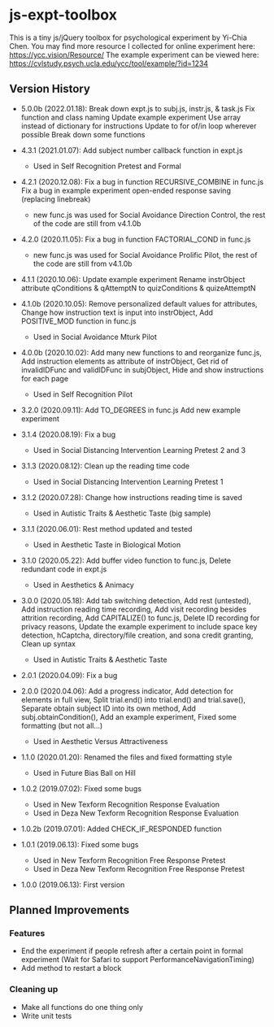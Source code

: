 # js-expt-toolbox
This is a tiny js/jQuery toolbox for psychological experiment by Yi-Chia Chen.
You may find more resource I collected for online experiment here: https://ycc.vision/Resource/
The example experiment can be viewed here: https://cvlstudy.psych.ucla.edu/ycc/tool/example/?id=1234

## Version History
- 5.0.0b (2022.01.18): Break down expt.js to subj.js, instr.js, & task.js
                       Fix function and class naming
                       Update example experiment
                       Use array instead of dictionary for instructions
                       Update to for of/in loop wherever possible
                       Break down some functions

- 4.3.1 (2021.01.07): Add subject number callback function in expt.js
  - Used in Self Recognition Pretest and Formal

- 4.2.1 (2020.12.08): Fix a bug in function RECURSIVE_COMBINE in func.js
                      Fix a bug in example experiment open-ended response saving (replacing linebreak)
  - new func.js was used for Social Avoidance Direction Control, the rest of the code are still from v4.1.0b

- 4.2.0 (2020.11.05): Fix a bug in function FACTORIAL_COND in func.js
  - new func.js was used for Social Avoidance Prolific Pilot, the rest of the code are still from v4.1.0b

- 4.1.1 (2020.10.06): Update example experiment
                      Rename instrObject attribute qConditions & qAttemptN to quizConditions & quizeAttemptN

- 4.1.0b (2020.10.05): Remove personalized default values for attributes,
                       Change how instruction text is input into instrObject,
                       Add POSITIVE_MOD function in func.js
  - Used in Social Avoidance Mturk Pilot

- 4.0.0b (2020.10.02): Add many new functions to and reorganize func.js,
                       Add instruction elements as attribute of instrObject,
                       Get rid of invalidIDFunc and validIDFunc in subjObject,
                       Hide and show instructions for each page
  - Used in Self Recognition Pilot

- 3.2.0 (2020.09.11): Add TO_DEGREES in func.js
                      Add new example experiment

- 3.1.4 (2020.08.19): Fix a bug
    - Used in Social Distancing Intervention Learning Pretest 2 and 3

- 3.1.3 (2020.08.12): Clean up the reading time code
    - Used in Social Distancing Intervention Learning Pretest 1

- 3.1.2 (2020.07.28): Change how instructions reading time is saved
    - Used in Autistic Traits & Aesthetic Taste (big sample)

- 3.1.1 (2020.06.01): Rest method updated and tested
    - Used in Aesthetic Taste in Biological Motion

- 3.1.0 (2020.05.22): Add buffer video function to func.js,
                      Delete redundant code in expt.js
    - Used in Aesthetics & Animacy

- 3.0.0 (2020.05.18): Add tab switching detection,
                      Add rest (untested),
                      Add instruction reading time recording,
                      Add visit recording besides attrition recording,
                      Add CAPITALIZE() to func.js,
                      Delete ID recording for privacy reasons,
                      Update the example experiment to include space key detection, hCaptcha, directory/file creation, and sona credit granting,
                      Clean up syntax
    - Used in Autistic Traits & Aesthetic Taste

- 2.0.1 (2020.04.09): Fix a bug

- 2.0.0 (2020.04.06): Add a progress indicator,
                      Add detection for elements in full view,
                      Split trial.end() into trial.end() and trial.save(),
                      Separate obtain subject ID into its own method,
                      Add subj.obtainCondition(),
                      Add an example experiment,
                      Fixed some formatting (but not all...)
    - Used in Aesthetic Versus Attractiveness

- 1.1.0 (2020.01.20): Renamed the files and fixed formatting style
    - Used in Future Bias Ball on Hill

- 1.0.2 (2019.07.02): Fixed some bugs
    - Used in New Texform Recognition Response Evaluation
    - Used in Deza New Texform Recognition Response Evaluation

- 1.0.2b (2019.07.01): Added CHECK_IF_RESPONDED function

- 1.0.1 (2019.06.13): Fixed some bugs
    - Used in New Texform Recognition Free Response Pretest
    - Used in Deza New Texform Recognition Free Response Pretest

- 1.0.0 (2019.06.13): First version

## Planned Improvements

### Features
- End the experiment if people refresh after a certain point in formal experiment (Wait for Safari to support PerformanceNavigationTiming)
- Add method to restart a block

### Cleaning up
- Make all functions do one thing only
- Write unit tests
